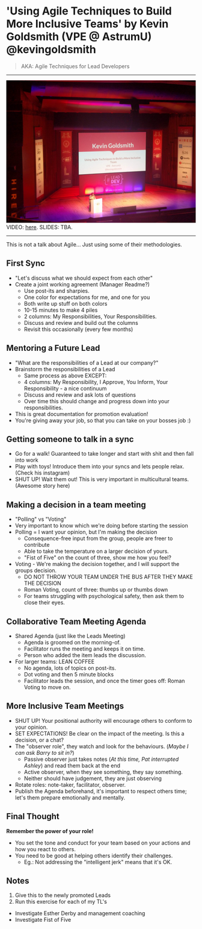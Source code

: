 # 'Using Agile Techniques to Build More Inclusive Teams' by Kevin Goldsmith (VPE @ AstrumU) @kevingoldsmith

> AKA: Agile Techniques for Lead Developers
---

![Kevin Goldsmith](img/11_KevinGoldsmith.jpg "Kevin Goldsmith intro")
VIDEO: [here](https://www.youtube.com/watch?v=Atfxtk2Q90k&list=PLBzScQzZ83I_VX8zgmLqIfma_kJs3RRmu&index=19&t=0s). SLIDES: TBA.

---

This is not a talk about Agile... Just using some of their methodologies.

## First Sync

- "Let's discuss what we should expect from each other"
- Create a joint working agreement (Manager Readme?)
  - Use post-its and sharpies.
  - One color for expectations for me, and one for you
  - Both write up stuff on both colors
  - 10-15 minutes to make 4 piles
  - 2 columns: My Responsibilities, Your Responsibilities.
  - Discuss and review and build out the columns
  - Revisit this occasionally (every few months)

## Mentoring a Future Lead

- "What are the responsibilities of a Lead at our company?"
- Brainstorm the responsibilities of a Lead
  - Same process as above EXCEPT:
  - 4 columns: My Responsibility, I Approve, You Inform, Your Responsibility - a nice continuum
  - Discuss and review and ask lots of questions
  - Over time this should change and progress down into your responsibilities.
- This is great documentation for promotion evaluation!
- You're giving away your job, so that you can take on your bosses job :)

## Getting someone to talk in a sync

- Go for a walk! Guaranteed to take longer and start with shit and then fall into work
- Play with toys! Introduce them into your syncs and lets people relax. (Check his instagram)
- SHUT UP! Wait them out! This is very important in multicultural teams. (Awesome story here)

## Making a decision in a team meeting

- "Polling" vs "Voting"
- Very important to know which we're doing before starting the session
- Polling = I want your opinion, but I'm making the decision
  - Consequence-free input from the group, people are freer to contribute
  - Able to take the temperature on a larger decision of yours.
  - "Fist of Five" on the count of three, show me how you feel?
- Voting - We're making the decision together, and I will support the groups decision.
  - DO NOT THROW YOUR TEAM UNDER THE BUS AFTER THEY MAKE THE DECISION
  - Roman Voting, count of three: thumbs up or thumbs down
  - For teams struggling with psychological safety, then ask them to close their eyes.

## Collaborative Team Meeting Agenda

- Shared Agenda (just like the Leads Meeting)
  - Agenda is groomed on the morning-of.
  - Facilitator runs the meeting and keeps it on time.
  - Person who added the item leads the discussion.
- For larger teams: LEAN COFFEE
  - No agenda, lots of topics on post-its.
  - Dot voting and then 5 minute blocks
  - Facilitator leads the session, and once the timer goes off: Roman Voting to move on.

## More Inclusive Team Meetings

- SHUT UP! Your positional authority will encourage others to conform to your opinion.
- SET EXPECTATIONS! Be clear on the impact of the meeting. Is this a decision, or a chat?
- The "observer role", they watch and look for the behaviours. (_Maybe I can ask Barry to sit in?_)
  - Passive observer just takes notes (_At this time, Pat interrupted Ashley_) and read them back at the end
  - Active observer, when they see something, they say something.
  - Neither should have judgement, they are just observing
- Rotate roles: note-taker, facilitator, observer.
- Publish the Agenda beforehand, it's important to respect others time; let's them prepare emotionally and mentally.

## Final Thought

**Remember the power of your role!**

- You set the tone and conduct for your team based on your actions and how you react to others.
- You need to be good at helping others identify their challenges.
  - Eg.: Not addressing the "intelligent jerk" means that it's OK.

## Notes

1. Give this to the newly promoted Leads
2. Run this exercise for each of my TL's
- Investigate Esther Derby and management coaching
- Investigate Fist of Five
